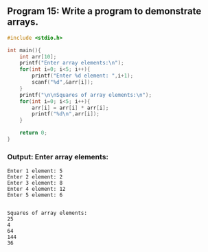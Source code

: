 ## Program 15: Write a program to demonstrate arrays.
```c
#include <stdio.h>

int main(){
    int arr[10];
    printf("Enter array elements:\n");
    for(int i=0; i<5; i++){
        printf("Enter %d element: ",i+1);
        scanf("%d",&arr[i]);
    }
    printf("\n\nSquares of array elements:\n");
    for(int i=0; i<5; i++){
        arr[i] = arr[i] * arr[i];
        printf("%d\n",arr[i]);
    }

    return 0;
}
```
### Output: Enter array elements:
```
Enter 1 element: 5
Enter 2 element: 2
Enter 3 element: 8
Enter 4 element: 12
Enter 5 element: 6


Squares of array elements:
25
4
64
144
36
```
